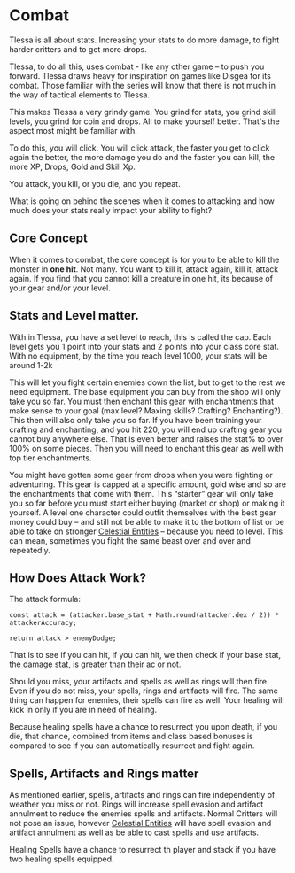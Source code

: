 # Combat
Tlessa is all about stats. Increasing your stats to do more damage, to fight harder critters and to get more drops.

Tlessa, to do all this, uses combat - like any other game – to push you forward. Tlessa draws heavy for inspiration on games like Disgea for its combat. Those familiar with the series will know that there is not much in the way of tactical elements to Tlessa.

This makes Tlessa a very grindy game. You grind for stats, you grind skill levels, you grind for coin and drops. All to make yourself better. That's the aspect most might be familiar with.

To do this, you will click. You will click attack, the faster you get to click again the better, the more damage you do and the faster you can kill, the more XP, Drops, Gold and Skill Xp.

You attack, you kill, or you die, and you repeat.

What is going on behind the scenes when it comes to attacking and how much does your stats really impact your ability to fight?

## Core Concept

When it comes to combat, the core concept is for you to be able to kill the monster in **one hit**. Not many. You want to kill it, attack again, kill it, attack again. If you find that you cannot kill a creature in one hit, its because of your gear and/or your level.

## Stats and Level matter.

With in Tlessa, you have a set level to reach, this is called the cap. Each level gets you 1 point into your stats and 2 points into your class core stat.
With no equipment, by the time you reach level 1000, your stats will be around 1-2k

This will let you fight certain enemies down the list, but to get to the rest we need equipment. The base equipment you can buy from the shop will only take you so far. You must then enchant this gear with enchantments that make sense to your goal (max level? Maxing skills? Crafting? Enchanting?).
This then will also only take you so far. If you have been training your crafting and enchanting, and you hit 220, you will end up crafting gear you cannot buy anywhere else. That is even better and raises the stat% to over 100% on some pieces.
Then you will need to enchant this gear as well with top tier enchantments.

You might have gotten some gear from drops when you were fighting or adventuring. This gear is capped at a specific amount, gold wise and so are the enchantments that come with them. This “starter” gear will only take you so far before you must start either buying (market or shop) or making it yourself.
A level one character could outfit themselves with the best gear money could buy – and still not be able to make it to the bottom of list or be able to take on stronger [Celestial Entities]() – because you need to level. This can mean, sometimes you fight the same beast over and over and repeatedly.

## How Does Attack Work?

The attack formula:

    const attack = (attacker.base_stat + Math.round(attacker.dex / 2)) * attackerAccuracy;

    return attack > enemyDodge;

That is to see if you can hit, if you can hit, we then check if your base stat, the damage stat, is greater than their ac or not.

Should you miss, your artifacts and spells as well as rings will then fire. Even if you do not miss, your spells, rings and artifacts will fire. The same thing can happen for enemies, their spells can fire as well.
Your healing will kick in only if you are in need of healing.

Because healing spells have a chance to resurrect you upon death, if you die, that chance, combined from items and class 
based bonuses is compared to see if you can automatically resurrect and fight again.

## Spells, Artifacts and Rings matter

As mentioned earlier, spells, artifacts and rings can fire independently of weather you miss or not. Rings will increase spell evasion and artifact annulment to
reduce the enemies spells and artifacts. Normal Critters will not pose an issue, however [Celestial Entities]() will have spell evasion and artifact annulment as well as be able to cast
spells and use artifacts.

Healing Spells have a chance to resurrect th player and stack if you have two healing spells equipped.


